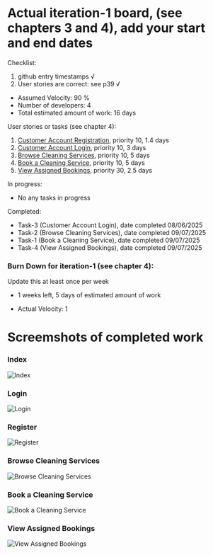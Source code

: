 # Actual iteration-1 board, (see chapters 3 and 4), add your start and end dates 

Checklist: 
1. github entry timestamps √
2. User stories are correct: see p39 √

* Assumed Velocity: 90 % 
* Number of developers: 4
* Total estimated amount of work: 16 days

User stories or tasks (see chapter 4):
1. [Customer Account Registration](./user_stories/user_stories.md), priority 10, 1.4 days
2. [Customer Account Login](./user_stories/user_stories.md), priority 10, 3 days
3. [Browse Cleaning Services](./user_stories/user_stories.md), priority 10, 5 days
4. [Book a Cleaning Service](./user_stories/user_stories.md), priority 10, 5 days 
5. [View Assigned Bookings](./user_stories/user_stories.md), priority 30, 2.5 days
<!-- 5. [Manage Provider Availability](./user_stories/user_stories.md), priority 10, 1.5 days -->
<!-- 6. [Provider Login](./user_stories/user_stories.md), priority 10, 1.5 days -->
<!-- 7. [Provider Account Registration](./user_stories/user_stories.md), priority 10, 1.5 days -->



In progress:
<!-- * Task-2 (Browse Cleaning Services), date started 18/06/2025
* Task-1 (Book a Cleaning Service), date started 18/06/2025
* Task-4 (View Assigned Bookings), date started 18/06/2025 -->
* No any tasks in progress

Completed:
* Task-3 (Customer Account Login), date completed 08/06/2025
* Task-2 (Browse Cleaning Services), date completed 09/07/2025
* Task-1 (Book a Cleaning Service), date completed 09/07/2025
* Task-4 (View Assigned Bookings), date completed 09/07/2025


### Burn Down for iteration-1 (see chapter 4):
Update this at least once per week
* 1 weeks left, 5 days of estimated amount of work 
<!-- * 2 weeks left, xx days
* 1 weeks left, xx days
* 0 weeks left, xx days -->
* Actual Velocity: 1 

# Screemshots of completed work

### Index
![Index](iteation1_images/Home.jpeg)

### Login
![Login](iteation1_images/Login.jpeg)

### Register
![Register](iteation1_images/Register.jpeg)

<!-- ### Service Type - Provider View
![Service Type - Provider View](iteation1_images/ServicesType_Provider.jpeg) -->

### Browse Cleaning Services
![Browse Cleaning Services](iteation1_images/BrowseServices.jpeg)

### Book a Cleaning Service
![Book a Cleaning Service](iteation1_images/BookCleaningService.jpeg)

### View Assigned Bookings
![View Assigned Bookings](iteation1_images/MyOrdersCustomer.jpeg)

<!-- ### My Orders - provider view
![My Orders - provider view](iteation1_images/MyOrdersProviders.jpeg)

### Provider Dashboard
![Provider Dashboard](iteation1_images/ProviderDashboard.jpeg) -->

